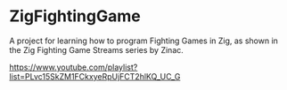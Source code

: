 # ZigFightingGame
A project for learning how to program Fighting Games in Zig, as shown in the Zig Fighting Game Streams series by Zinac.

https://www.youtube.com/playlist?list=PLvc15SkZM1FCkxyeRpUjFCT2hlKQ_UC_G
